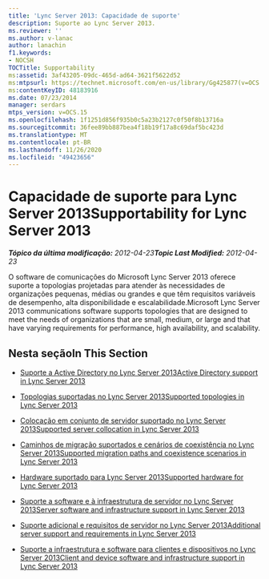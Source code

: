 ```yaml
---
title: 'Lync Server 2013: Capacidade de suporte'
description: Suporte ao Lync Server 2013.
ms.reviewer: ''
ms.author: v-lanac
author: lanachin
f1.keywords:
- NOCSH
TOCTitle: Supportability
ms:assetid: 3af43205-09dc-465d-ad64-3621f5622d52
ms:mtpsurl: https://technet.microsoft.com/en-us/library/Gg425877(v=OCS.15)
ms:contentKeyID: 48183916
ms.date: 07/23/2014
manager: serdars
mtps_version: v=OCS.15
ms.openlocfilehash: 1f1251d856f935b0c5a23b2127c0f50f8b13716a
ms.sourcegitcommit: 36fee89bb887bea4f18b19f17a8c69daf5bc423d
ms.translationtype: MT
ms.contentlocale: pt-BR
ms.lasthandoff: 11/26/2020
ms.locfileid: "49423656"
---
```

# <a name="supportability-for-lync-server-2013"></a><span data-ttu-id="74ea6-103">Capacidade de suporte para Lync Server 2013</span><span class="sxs-lookup"><span data-stu-id="74ea6-103">Supportability for Lync Server 2013</span></span>

<div data-xmlns="http://www.w3.org/1999/xhtml">

<div class="topic" data-xmlns="http://www.w3.org/1999/xhtml" data-msxsl="urn:schemas-microsoft-com:xslt" data-cs="https://msdn.microsoft.com/">

<div data-asp="https://msdn2.microsoft.com/asp">



</div>

<div id="mainSection">

<div id="mainBody"><span data-ttu-id="74ea6-104">

<span> </span></span><span class="sxs-lookup"><span data-stu-id="74ea6-104">

<span> </span></span></span>

<span data-ttu-id="74ea6-105">_**Tópico da última modificação:** 2012-04-23_</span><span class="sxs-lookup"><span data-stu-id="74ea6-105">_**Topic Last Modified:** 2012-04-23_</span></span>

<span data-ttu-id="74ea6-106">O software de comunicações do Microsoft Lync Server 2013 oferece suporte a topologias projetadas para atender às necessidades de organizações pequenas, médias ou grandes e que têm requisitos variáveis de desempenho, alta disponibilidade e escalabilidade.</span><span class="sxs-lookup"><span data-stu-id="74ea6-106">Microsoft Lync Server 2013 communications software supports topologies that are designed to meet the needs of organizations that are small, medium, or large and that have varying requirements for performance, high availability, and scalability.</span></span>

<div>

## <a name="in-this-section"></a><span data-ttu-id="74ea6-107">Nesta seção</span><span class="sxs-lookup"><span data-stu-id="74ea6-107">In This Section</span></span>

  - [<span data-ttu-id="74ea6-108">Suporte a Active Directory no Lync Server 2013</span><span class="sxs-lookup"><span data-stu-id="74ea6-108">Active Directory support in Lync Server 2013</span></span>](lync-server-2013-active-directory-support.md)

  - [<span data-ttu-id="74ea6-109">Topologias suportadas no Lync Server 2013</span><span class="sxs-lookup"><span data-stu-id="74ea6-109">Supported topologies in Lync Server 2013</span></span>](lync-server-2013-supported-topologies.md)

  - [<span data-ttu-id="74ea6-110">Colocação em conjunto de servidor suportado no Lync Server 2013</span><span class="sxs-lookup"><span data-stu-id="74ea6-110">Supported server collocation in Lync Server 2013</span></span>](lync-server-2013-supported-server-collocation.md)

  - [<span data-ttu-id="74ea6-111">Caminhos de migração suportados e cenários de coexistência no Lync Server 2013</span><span class="sxs-lookup"><span data-stu-id="74ea6-111">Supported migration paths and coexistence scenarios in Lync Server 2013</span></span>](lync-server-2013-supported-migration-paths-and-coexistence-scenarios.md)

  - [<span data-ttu-id="74ea6-112">Hardware suportado para Lync Server 2013</span><span class="sxs-lookup"><span data-stu-id="74ea6-112">Supported hardware for Lync Server 2013</span></span>](lync-server-2013-supported-hardware.md)

  - [<span data-ttu-id="74ea6-113">Suporte a software e à infraestrutura de servidor no Lync Server 2013</span><span class="sxs-lookup"><span data-stu-id="74ea6-113">Server software and infrastructure support in Lync Server 2013</span></span>](lync-server-2013-server-software-and-infrastructure-support.md)

  - [<span data-ttu-id="74ea6-114">Suporte adicional e requisitos de servidor no Lync Server 2013</span><span class="sxs-lookup"><span data-stu-id="74ea6-114">Additional server support and requirements in Lync Server 2013</span></span>](lync-server-2013-additional-server-support-and-requirements.md)

  - [<span data-ttu-id="74ea6-115">Suporte a infraestrutura e software para clientes e dispositivos no Lync Server 2013</span><span class="sxs-lookup"><span data-stu-id="74ea6-115">Client and device software and infrastructure support in Lync Server 2013</span></span>](lync-server-2013-client-and-device-software-and-infrastructure-support.md)

<span data-ttu-id="74ea6-116"></div>

</div>

<span> </span>

</div>

</div>

</span><span class="sxs-lookup"><span data-stu-id="74ea6-116"></div>

</div>

<span> </span>

</div>

</div>

</span></span></div>

